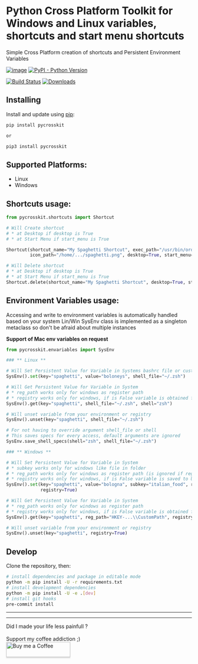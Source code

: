 # Python Cross Platform Toolkit for Windows and Linux variables, shortcuts and start menu shortcuts

Simple Cross Platform creation of shortcuts and Persistent Environment Variables

[![image](https://img.shields.io/pypi/v/pycrosskit.svg)](https://pypi.org/project/pycrosskit/)
[![PyPI - Python Version](https://img.shields.io/pypi/pyversions/pycrosskit)](https://pypi.org/project/pycrosskit/)

[![Build Status](https://travis-ci.com/jiri-otoupal/pycrosskit.svg?branch=master)](https://travis-ci.com/github/jiri-otoupal/pycrosskit)
[![Downloads](https://pepy.tech/badge/pycrosskit)](https://pepy.tech/project/pycrosskit)

## Installing

Install and update using [pip](https://pip.pypa.io/en/stable/quickstart/):

```bash
pip install pycrosskit

or

pip3 install pycrosskit
```

## Supported Platforms:

* Linux
* Windows

## Shortcuts usage:

```python
from pycrosskit.shortcuts import Shortcut

# Will Create shortcut 
# * at Desktop if desktop is True 
# * at Start Menu if start_menu is True

Shortcut(shortcut_name="My Spaghetti Shortcut", exec_path="/usr/bin/order_spaghetti", description="Such Yummy Spaghetti",
         icon_path="/home/.../spaghetti.png", desktop=True, start_menu=True)

# Will Delete shortcut
# * at Desktop if desktop is True 
# * at Start Menu if start_menu is True
Shortcut.delete(shortcut_name="My Spaghetti Shortcut", desktop=True, start_menu=True)

```

## Environment Variables usage:

Accessing and write to environment variables is automatically handled based on your system Lin/Win SysEnv class is
implemented as a singleton metaclass so don't be afraid about multiple instances

**Support of Mac env variables on request**

```python
from pycrosskit.envariables import SysEnv

### ** Linux ** 

# Will Set Persistent Value for Variable in Systems bashrc file or custom one that you can pass
SysEnv().set(key="spaghetti", value="boloneys", shell_file="~/.zsh")

# Will Get Persistent Value for Variable in System
# * reg_path works only for windows as register path
# * registry works only for windows, if is False variable is obtained from User Environment Variables
SysEnv().get(key="spaghetti", shell_file="~/.zsh", shell="zsh")

# Will unset variable from your environment or registry
SysEnv().unset(key="spaghetti", shell_file="~/.zsh")

# For not having to override argument shell_file or shell
# This saves specs for every access, default arguments are ignored
SysEnv.save_shell_specs(shell="zsh", shell_file="~/.zsh")

### ** Windows **

# Will Set Persistent Value for Variable in System
# * subkey works only for windows like file in folder
# * reg_path works only for windows as register path (is ignored if registry=False) 
# * registry works only for windows, if is False variable is saved to User Environment Variables
SysEnv().set(key="spaghetti", value="bologna", subkey="italian_food", reg_path="HKEY-...\\CustomPath",
             registry=True)

# Will Get Persistent Value for Variable in System
# * reg_path works only for windows as register path
# * registry works only for windows, if is False variable is obtained from User Environment Variables
SysEnv().get(key="spaghetti", reg_path="HKEY-...\\CustomPath", registry=True)

# Will unset variable from your environment or registry
SysEnv().unset(key="spaghetti", registry=True)
```

## Develop

Clone the repository, then:

```sh
# install dependencies and package in editable mode
python -m pip install -U -r requirements.txt
# install development dependencies
python -m pip install -U -e .[dev]
# install git hooks
pre-commit install
```

----

<hr>
Did I made your life less painfull ? 
<br>
<br>
Support my coffee addiction ;)
<br>
<a href="https://www.buymeacoffee.com/jiriotoupal" target="_blank"><img src="https://www.buymeacoffee.com/assets/img/custom_images/orange_img.png" alt="Buy me a Coffee" style="height: 41px !important;width: 174px !important;box-shadow: 0px 3px 2px 0px rgba(190, 190, 190, 0.5) !important;-webkit-box-shadow: 0px 3px 2px 0px rgba(190, 190, 190, 0.5) !important;" ></a>
